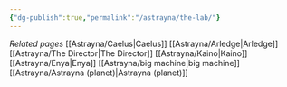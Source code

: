 ```yaml
---
{"dg-publish":true,"permalink":"/astrayna/the-lab/"}
---
```


*Related pages*
[[Astrayna/Caelus\|Caelus]]
[[Astrayna/Arledge\|Arledge]]
[[Astrayna/The Director\|The Director]]
[[Astrayna/Kaino\|Kaino]]
[[Astrayna/Enya\|Enya]]
[[Astrayna/big machine\|big machine]]
[[Astrayna/Astrayna (planet)\|Astrayna (planet)]]
